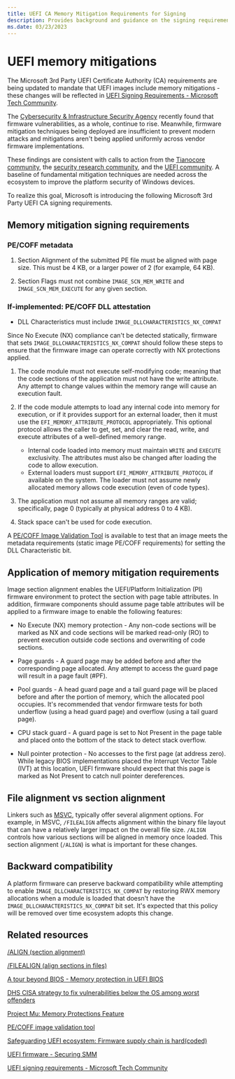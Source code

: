 ```yaml
---
title: UEFI CA Memory Mitigation Requirements for Signing
description: Provides background and guidance on the signing requirements for UEFI memory mitigations.
ms.date: 03/23/2023
---
```


# UEFI memory mitigations

The Microsoft 3rd Party UEFI Certificate Authority (CA) requirements are being updated to mandate that UEFI images
include memory mitigations - these changes will be reflected in [UEFI Signing Requirements - Microsoft Tech Community](https://techcommunity.microsoft.com/t5/hardware-dev-center/updated-uefi-signing-requirements/ba-p/1062916).

The [Cybersecurity & Infrastructure Security Agency](https://static.rainfocus.com/rsac/us21/sess/1602603692582001zuMc/finalwebsite/2021_US21_TECH-W13_01_DHS-CISA-Strategy-to-Fix-Vulnerabilities-Below-the-OS-Among-Worst-Offenders_1620749389851001CH5E.pdf)
recently found that firmware vulnerabilities, as a whole, continue to rise. Meanwhile, firmware mitigation techniques
being deployed are insufficient to prevent modern attacks and mitigations aren't being applied uniformly across vendor
firmware implementations.

These findings are consistent with calls to action from the [Tianocore community](https://edk2-docs.gitbook.io/a-tour-beyond-bios-memory-protection-in-uefi-bios/memory-protection-in-uefi#call-for-action), the
[security research community](https://i.blackhat.com/USA21/Wednesday-Handouts/us-21-Safeguarding-UEFI-Ecosystem-Firmware-Supply-Chain-Is-Hardcoded.pdf),
and the [UEFI community](https://uefi.org/sites/default/files/resources/UEFI_Plugfest_May_2015%20Firmware%20-%20Securing%20SMM.pdf).
A baseline of fundamental mitigation techniques are needed across the ecosystem to improve the platform security
of Windows devices.

To realize this goal, Microsoft is introducing the following Microsoft 3rd Party UEFI CA signing requirements.

## Memory mitigation signing requirements

### PE/COFF metadata

1. Section Alignment of the submitted PE file must be aligned with page size. This must be 4 KB, or a larger power
   of 2 (for example, 64 KB).

1. Section Flags must not combine `IMAGE_SCN_MEM_WRITE` and `IMAGE_SCN_MEM_EXECUTE` for any given section.

### If-implemented: PE/COFF DLL attestation

- DLL Characteristics must include `IMAGE_DLLCHARACTERISTICS_NX_COMPAT`

Since No Execute (NX) compliance can't be detected statically, firmware that sets `IMAGE_DLLCHARACTERISTICS_NX_COMPAT`
should follow these steps to ensure that the firmware image can operate correctly with NX protections applied.

1. The code module must not execute self-modifying code; meaning that the code sections of the application must not have
   the write attribute. Any attempt to change values within the memory range will cause an execution fault.

1. If the code module attempts to load any internal code into memory for execution, or if it provides support for
   an external loader, then it must use the `EFI_MEMORY_ATTRIBUTE_PROTOCOL` appropriately.  This optional protocol
   allows the caller to get, set, and clear the read, write, and execute attributes of a well-defined memory range.

   - Internal code loaded into memory must maintain `WRITE` and `EXECUTE` exclusivity. The attributes must also be
     changed after loading the code to allow execution.
   - External loaders must support `EFI_MEMORY_ATTRIBUTE_PROTOCOL` if available on the system. The loader must not
     assume newly allocated memory allows code execution (even of code types).

1. The application must not assume all memory ranges are valid; specifically, page 0 (typically at physical address
   0 to 4 KB).

1. Stack space can't be used for code execution.

A [PE/COFF Image Validation Tool](https://github.com/tianocore/edk2-pytool-extensions/blob/master/docs/user/tools/using_image_validation_tool.md) is available to test that an image meets the metadata requirements (static image PE/COFF requirements) for setting
the DLL Characteristic bit.

## Application of memory mitigation requirements

Image section alignment enables the UEFI/Platform Initialization (PI) firmware environment to protect the section with
page table attributes. In addition, firmware components should assume page table attributes will be applied to a
firmware image to enable the following features:

- No Execute (NX) memory protection - Any non-code sections will be marked as NX and code sections will be
  marked read-only (RO) to prevent execution outside code sections and overwriting of code sections.

- Page guards - A guard page may be added before and after the corresponding page allocated. Any attempt to access
  the guard page will result in a page fault (#PF).

- Pool guards - A head guard page and a tail guard page will be placed before and after the portion of memory, which the
  allocated pool occupies. It's recommended that vendor firmware tests for both underflow (using a head guard page)
  and overflow (using a tail guard page).

- CPU stack guard - A guard page is set to Not Present in the page table and placed onto the bottom of the stack to
  detect stack overflow.

- Null pointer protection - No accesses to the first page (at address zero). While legacy BIOS implementations placed
  the Interrupt Vector Table (IVT) at this location, UEFI firmware should expect that this page is marked as Not Present
  to catch null pointer dereferences.

## File alignment vs section alignment

Linkers such as [MSVC](/cpp/build/reference/linker-options), typically offer
several alignment options. For example, in MSVC, `/FILEALIGN` affects alignment within the binary file layout that
can have a relatively larger impact on the overall file size. `/ALIGN` controls how various sections will be aligned
in memory once loaded. This section alignment (`/ALIGN`) is what is important for these changes.

## Backward compatibility

A platform firmware can preserve backward compatibility while attempting to enable `IMAGE_DLLCHARACTERISTICS_NX_COMPAT`
by restoring RWX memory allocations when a module is loaded that doesn't have the `IMAGE_DLLCHARACTERISTICS_NX_COMPAT`
bit set. It's expected that this policy will be removed over time ecosystem adopts this change.

## Related resources

[/ALIGN (section alignment)](/cpp/build/reference/align-section-alignment)

[/FILEALIGN (align sections in files)](/cpp/build/reference/filealign)

[A tour beyond BIOS - Memory protection in UEFI BIOS](https://edk2-docs.gitbook.io/a-tour-beyond-bios-memory-protection-in-uefi-bios/)

[DHS CISA strategy to fix vulnerabilities below the OS among worst offenders](https://static.rainfocus.com/rsac/us21/sess/1602603692582001zuMc/finalwebsite/2021_US21_TECH-W13_01_DHS-CISA-Strategy-to-Fix-Vulnerabilities-Below-the-OS-Among-Worst-Offenders_1620749389851001CH5E.pdf)

[Project Mu: Memory Protections Feature](https://github.com/microsoft/mu_basecore/blob/release/202202/Docs/feature_memory_protection.md)

[PE/COFF image validation tool](https://github.com/tianocore/edk2-pytool-extensions/blob/master/docs/user/tools/using_image_validation_tool.md)

[Safeguarding UEFI ecosystem: Firmware supply chain is hard(coded)](https://i.blackhat.com/USA21/Wednesday-Handouts/us-21-Safeguarding-UEFI-Ecosystem-Firmware-Supply-Chain-Is-Hardcoded.pdf)

[UEFI firmware - Securing SMM](https://uefi.org/sites/default/files/resources/UEFI_Plugfest_May_2015%20Firmware%20-%20Securing%20SMM.pdf)

[UEFI signing requirements - Microsoft Tech Community](https://techcommunity.microsoft.com/t5/hardware-dev-center/updated-uefi-signing-requirements/ba-p/1062916)
